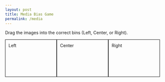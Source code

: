 ```yaml
---
layout: post
title: Media Bias Game
permalink: /media
---
```


<html lang="en">
<head>
    <meta charset="UTF-8">
    <meta name="viewport" content="width=device-width, initial-scale=1.0">
</head>
<body>
    <p>Drag the images into the correct bins (Left, Center, or Right).</p>
    <div id="bins" style="display: flex; justify-content: space-around; margin-bottom: 20px;">
        <div class="bin" data-bin="Left" style="width: 30%; padding: 10px; border: 1px solid black; min-height: 100px;">Left</div>
        <div class="bin" data-bin="Center" style="width: 30%; padding: 10px; border: 1px solid black; min-height: 100px;">Center</div>
        <div class="bin" data-bin="Right" style="width: 30%; padding: 10px; border: 1px solid black; min-height: 100px;">Right</div>
    </div>
    <div id="images" style="display: flex; flex-wrap: wrap; gap: 10px;">
        <script>
            const imageFiles = [
                { src: "atlanticL.png", company: "Atlantic", bin: "Left" },
                { src: "buzzfeedL.png", company: "Buzzfeed", bin: "Left" },
                { src: "cnnL.png", company: "CNN", bin: "Left" },
                { src: "epochR.png", company: "Epoch Times", bin: "Right" },
                { src: "forbesC.png", company: "Forbes", bin: "Center" },
                { src: "hillC.png", company: "The Hill", bin: "Center" },
                { src: "nbcL.png", company: "NBC", bin: "Left" },
                { src: "newsweekC.png", company: "Newsweek", bin: "Center" },
                { src: "nytL.png", company: "NY Times", bin: "Left" },
                { src: "voxL.png", company: "Vox", bin: "Left" },
                { src: "wtR.png", company: "Washington Times", bin: "Right" },
                { src: "bbcC.png", company: "BBC", bin: "Center" },
                { src: "callerR.png", company: "The Daily Caller", bin: "Right" },
                { src: "dailywireR.png", company: "Daily Wire", bin: "Right" },
                { src: "federalistR.png", company: "Federalist", bin: "Right" },
                { src: "foxR.png", company: "Fox News", bin: "Right" },
                { src: "marketwatchC.png", company: "MarketWatch", bin: "Center" },
                { src: "newsmaxR.png", company: "Newsmax", bin: "Right" },
                { src: "nprL.png", company: "NPR", bin: "Left" },
                { src: "reutersC.png", company: "Reuters", bin: "Center" },
                { src: "wsjC.png", company: "Wall Street Journal", bin: "Center" }
            ];

            imageFiles.forEach((file, index) => {
                document.write(`
                    <img src="assets/${file.src}" 
                         class="image" 
                         draggable="true" 
                         id="img-${index}" 
                         data-company="${file.company}" 
                         data-bin="${file.bin}" 
                         style="width: 80px; height: auto; border: 1px solid black; padding: 5px;">
                `);
            });
        </script>
    </div>
    <button id="submit" style="margin-top: 20px;">Submit</button>
    <script>
        const bins = document.querySelectorAll('.bin');
        const images = document.querySelectorAll('.image');

        images.forEach(img => {
            img.addEventListener('dragstart', e => {
                e.dataTransfer.setData('image-id', e.target.id);
            });
        });

        bins.forEach(bin => {
            bin.addEventListener('dragover', e => e.preventDefault());
            bin.addEventListener('drop', e => {
                const imageId = e.dataTransfer.getData('image-id');
                const img = document.getElementById(imageId);
                bin.appendChild(img);
            });
        });

        document.getElementById('submit').addEventListener('click', () => {
            const incorrectAssignments = [];
            bins.forEach(bin => {
                Array.from(bin.children).forEach(img => {
                    if (img.dataset.bin !== bin.dataset.bin) {
                        incorrectAssignments.push(img.dataset.company);
                    }
                });
            });

            if (incorrectAssignments.length === 0) {
                alert("Congratulations! All images are correctly sorted.");
            } else {
                alert(`Incorrectly sorted companies: ${incorrectAssignments.join(', ')}`);
            }
        });
    </script>
</body>
</html>
